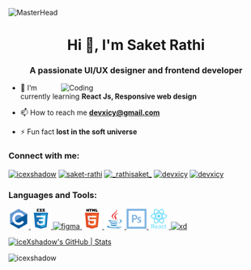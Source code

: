 ![MasterHead](https://res.cloudinary.com/practicaldev/image/fetch/s--a0VqOvf_--/c_imagga_scale,f_auto,fl_progressive,h_420,q_auto,w_1000/https://dev-to-uploads.s3.amazonaws.com/uploads/articles/4a6t7pmm323uaz9rv1rf.png)
<h1 align="center">Hi 👋, I'm Saket Rathi</h1>
<h3 align="center">A passionate UI/UX designer and frontend developer</h3>
<img align="right" alt="Coding" width="400" src="">

- 🌱 I’m currently learning **React Js, Responsive web design**

- 📫 How to reach me **devxicy@gmail.com**

- ⚡ Fun fact **lost in the soft universe**

<h3 align="left">Connect with me:</h3>
<p align="left">
<a href="https://codepen.io/icexshadow" target="blank"><img align="center" src="https://raw.githubusercontent.com/rahuldkjain/github-profile-readme-generator/master/src/images/icons/Social/codepen.svg" alt="icexshadow" height="30" width="40" /></a>
<a href="https://linkedin.com/in/saket-rathi" target="blank"><img align="center" src="https://raw.githubusercontent.com/rahuldkjain/github-profile-readme-generator/master/src/images/icons/Social/linked-in-alt.svg" alt="saket-rathi" height="30" width="40" /></a>
<a href="https://instagram.com/_rathisaket_" target="blank"><img align="center" src="https://raw.githubusercontent.com/rahuldkjain/github-profile-readme-generator/master/src/images/icons/Social/instagram.svg" alt="_rathisaket_" height="30" width="40" /></a>
<a href="https://www.codechef.com/users/devxicy" target="blank"><img align="center" src="https://cdn.jsdelivr.net/npm/simple-icons@3.1.0/icons/codechef.svg" alt="devxicy" height="30" width="40" /></a>
<a href="https://www.leetcode.com/devxicy" target="blank"><img align="center" src="https://raw.githubusercontent.com/rahuldkjain/github-profile-readme-generator/master/src/images/icons/Social/leet-code.svg" alt="devxicy" height="30" width="40" /></a>
</p>

<h3 align="left">Languages and Tools:</h3>
<p align="left"> <a href="https://www.cprogramming.com/" target="_blank" rel="noreferrer"> <img src="https://raw.githubusercontent.com/devicons/devicon/master/icons/c/c-original.svg" alt="c" width="40" height="40"/> </a> <a href="https://www.w3schools.com/css/" target="_blank" rel="noreferrer"> <img src="https://raw.githubusercontent.com/devicons/devicon/master/icons/css3/css3-original-wordmark.svg" alt="css3" width="40" height="40"/> </a> <a href="https://www.figma.com/" target="_blank" rel="noreferrer"> <img src="https://www.vectorlogo.zone/logos/figma/figma-icon.svg" alt="figma" width="40" height="40"/> </a> <a href="https://www.w3.org/html/" target="_blank" rel="noreferrer"> <img src="https://raw.githubusercontent.com/devicons/devicon/master/icons/html5/html5-original-wordmark.svg" alt="html5" width="40" height="40"/> </a> <a href="https://www.java.com" target="_blank" rel="noreferrer"> <img src="https://raw.githubusercontent.com/devicons/devicon/master/icons/java/java-original.svg" alt="java" width="40" height="40"/> </a> <a href="https://www.photoshop.com/en" target="_blank" rel="noreferrer"> <img src="https://raw.githubusercontent.com/devicons/devicon/master/icons/photoshop/photoshop-line.svg" alt="photoshop" width="40" height="40"/> </a> <a href="https://reactjs.org/" target="_blank" rel="noreferrer"> <img src="https://raw.githubusercontent.com/devicons/devicon/master/icons/react/react-original-wordmark.svg" alt="react" width="40" height="40"/> </a> <a href="https://www.adobe.com/products/xd.html" target="_blank" rel="noreferrer"> <img src="https://cdn.worldvectorlogo.com/logos/adobe-xd.svg" alt="xd" width="40" height="40"/> </a> </p>

[![iceXshadow's GitHub | Stats](https://stats.quine.sh/iceXshadow/github?theme=dark)](https://quine.sh?utm_source=widgets&utm_campaign=iceXshadow)

<p><img align="center" src="https://github-readme-streak-stats.herokuapp.com/?user=icexshadow&" alt="icexshadow" /></p>
